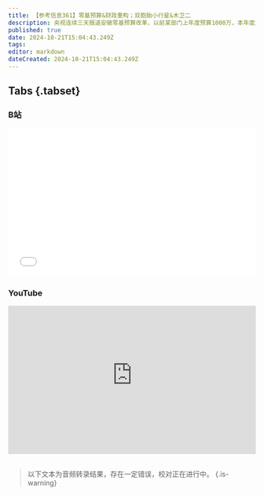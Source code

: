 ```yaml
---
title: 【参考信息361】零基预算&财政重构；双胞胎小行星&木卫二
description: 央视连续三天报道安徽零基预算改革，以前某部门上年度预算1000万，本年度大率以1000万为基数向上浮动，改革之后基数不存在，从零开始。我国两次试行都是因为地方财政压力。广义财政收入占GDP比重过低，中央财政支出占总体财政支出比重过低，我国财政体系重构。民营经济促进法（草案征求意见稿）公开征求意见。欧空局发射行星防御航天器“赫拉”探测双胞胎小行星；美国发射“欧罗巴快船”号探索太阳系最神秘卫星木卫二。
published: true
date: 2024-10-21T15:04:43.249Z
tags: 
editor: markdown
dateCreated: 2024-10-21T15:04:43.249Z
---
```


## Tabs {.tabset}
### B站
<div style="position: relative; padding: 30% 45%;">
<iframe style="position: absolute; width: 100%; height: 100%; left: 0; top: 0;" src="//player.bilibili.com/player.html?&bvid=BV1ZgyLY4Eki&page=1&as_wide=1&high_quality=1&danmaku=1&autoplay=0" scrolling="no" border="0" frameborder="no" framespacing="0" allowfullscreen="true"></iframe>
</div>

### YouTube
<div style="position: relative; padding: 30% 45%;">
<iframe style="position: absolute; top: 0; left: 0; width: 100%; height: 100%;" src="https://www.youtube-nocookie.com/embed/YouTubeVID" title="YouTube video player" frameborder="0" allow="accelerometer; autoplay; clipboard-write; encrypted-media; gyroscope; picture-in-picture" allowfullscreen></iframe>
</div>

## 

> 以下文本为音频转录结果，存在一定错误，校对正在进行中。
{.is-warning}


